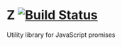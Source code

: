 # Z [![Build Status](https://secure.travis-ci.org/jakobmattsson/z-core.png)](http://travis-ci.org/jakobmattsson/z-core)

Utility library for JavaScript promises
